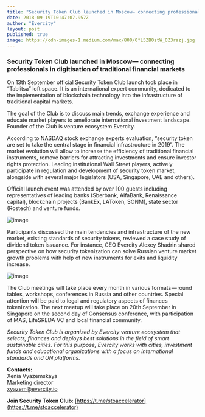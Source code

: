 ```yaml
---
title: "Security Token Club launched in Moscow— connecting professionals in digitisation of traditional…"
date: 2018-09-19T10:47:07.957Z
author: "Evercity"
layout: post
published: true
image: https://cdn-images-1.medium.com/max/800/0*L5ZB0stW_0Z3razj.jpg
---
```


### Security Token Club launched in Moscow— connecting professionals in digitisation of traditional financial markets

On 13th September official Security Token Club launch took place in “Tablitsa” loft space. It is an international expert community, dedicated to the implementation of blockchain technology into the infrastructure of traditional capital markets.

The goal of the Club is to discuss main trends, exchange experience and educate market players to ameliorate international investment landscape. Founder of the Club is venture ecosystem Evercity.


According to NASDAQ stock exchange experts evaluation, “security token are set to take the central stage in financial infrastructure in 2019”. The market evolution will allow to increase the efficiency of traditional financial instruments, remove barriers for attracting investments and ensure investor rights protection. Leading institutional Wall Street players, actively participate in regulation and development of security token market, alongside with several major legislators (USA, Singapore, UAE and others).

Official launch event was attended by over 100 guests including representatives of leading banks (Sberbank, AlfaBank, Renaissance capital), blockchain projects (BankEx, LAToken, SONM), state sector (Rostech) and venture funds.




![image](https://cdn-images-1.medium.com/max/800/0*_RnFlXy4fdoo_F51.jpg)



Participants discussed the main tendencies and infrastructure of the new market, existing standards of security tokens, reviewed a case study of dividend token issuance. For instance, CEO Evercity Alexey Shadrin shared perspective on how security tokenization can solve Russian venture market growth problems with help of new instruments for exits and liquidity increase.




![image](https://cdn-images-1.medium.com/max/800/0*lLZEFvWLlYi4pmah.jpg)



The Club meetings will take place every month in various formats — round tables, workshops, conferences in Russia and other countries. Special attention will be paid to legal and regulatory aspects of finances tokenization. The next meetup will take place on 20th September in Singapore on the second day of Consensus conference, with participation of MAS, LifeSREDA VC and local financial community.

_Security Token Club is organized by Evercity venture ecosystem that selects, finances and deploys best solutions in the field of smart sustainable cities. For this purpose, Evercity works with cities, investment funds and educational organizations with a focus on international standards and UN platforms._

**Contacts:**  
Xenia Vyazemskaya  
Marketing director  
xyazem@evercity.io

**Join Security Token Club**: [https://t.me/stoaccelerator](https://t.me/stoaccelerator)
